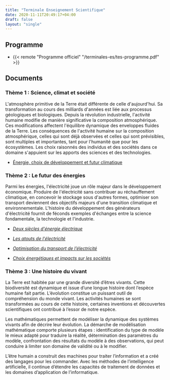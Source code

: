 ```yaml
---
title: "Terminale Enseignement Scientifique"
date: 2020-11-11T20:49:17+04:00
draft: false
layout: "single"
---
```


## Programme

- {{< remote "Programme officiel" "/terminales-es/tes-programme.pdf" >}}

## Documents

### Thème 1 : Science, climat et société

L'atmosphère primitive de la Terre était différente de celle d'aujourd'hui. Sa transformation au cours des milliards d'années est liée aux processus géologiques et biologiques.
Depuis la révolution industrielle, l'activité humaine modifie de manière significative la composition atmosphérique. Ces modifications affectent l'équilibre dynamique des enveloppes fluides de la Terre.
Les conséquences de l'activité humaine sur la composition atmosphérique, celles qui sont déjà observées et celles qui sont prévisibles, sont multiples et importantes, tant pour l'humanité que pour les écosystèmes. Les choix raisonnés des individus et des sociétés dans ce domaine s'appuient sur les apports des sciences et des technologies.

- [Énergie, choix de développement et futur climatique](chap-4)

### Thème 2 : Le futur des énergies

Parmi les énergies, l'électricité joue un rôle majeur dans le développement économique. Produire de l'électricité sans contribuer au réchauffement climatique, en concevoir le stockage sous d'autres formes, optimiser son transport deviennent des objectifs majeurs d'une transition climatique et environnementale.
L'histoire du développement des générateurs d'électricité fournit de féconds exemples d'échanges entre la science fondamentale, la technologie et l'industrie.

- [*Deux siècles d'énergie électrique*](chap-5)

- [*Les atouts de l'électricité*](chap-6)

- [*Optimisation du transport de l’électricité*](chap-7)

- [*Choix énergétiques et impacts sur les sociétés*](chap-8)

### Thème 3 : Une histoire du vivant

La Terre est habitée par une grande diversité d’êtres vivants. Cette biodiversité est dynamique et issue d’une longue histoire dont l’espèce humaine fait partie. L’évolution constitue un puissant outil de compréhension du monde vivant. Les activités humaines se sont transformées au cours de cette histoire, certaines inventions et découvertes scientifiques ont contribué à l’essor de notre espèce.

Les mathématiques permettent de modéliser la dynamique des systèmes vivants afin de décrire leur évolution. La démarche de modélisation mathématique comporte plusieurs étapes : identification du type de modèle le mieux adapté pour traduire la réalité, détermination des paramètres du modèle, confrontation des résultats du modèle à des observations, qui peut conduire à limiter son domaine de validité ou à le modifier.

L’être humain a construit des machines pour traiter l’information et a créé des langages pour les commander. Avec les méthodes de l’intelligence artificielle, il continue d’étendre les capacités de traitement de données et les domaines d’application de l’informatique.

